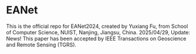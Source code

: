 # EANet
This is the official repo for EANet2024, created by Yuxiang Fu, from School of Computer Science, NUIST, Nanjing, Jiangsu, China.
2025/04/29, Update: News! This paper has been accepted by IEEE Transactions on Geoscience and Remote Sensing (TGRS).
